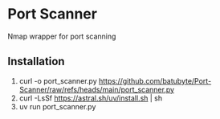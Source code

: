 # Port Scanner
Nmap wrapper for port scanning

## Installation
1. curl -o port_scanner.py https://github.com/batubyte/Port-Scanner/raw/refs/heads/main/port_scanner.py
2. curl -LsSf https://astral.sh/uv/install.sh | sh
3. uv run port_scanner.py
